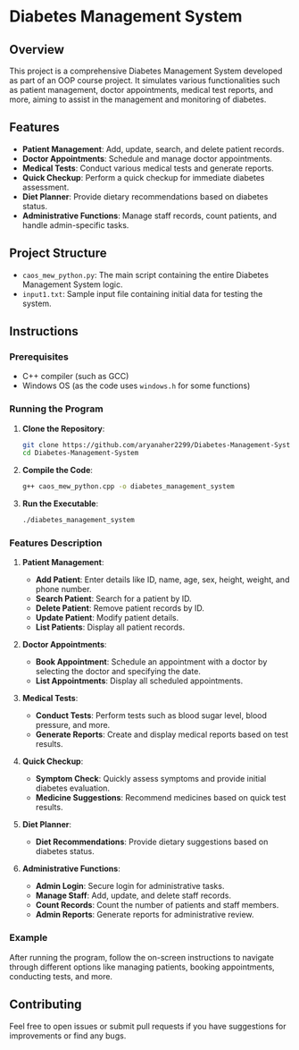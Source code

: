
# Diabetes Management System

## Overview

This project is a comprehensive Diabetes Management System developed as part of an OOP course project. It simulates various functionalities such as patient management, doctor appointments, medical test reports, and more, aiming to assist in the management and monitoring of diabetes.

## Features

- **Patient Management**: Add, update, search, and delete patient records.
- **Doctor Appointments**: Schedule and manage doctor appointments.
- **Medical Tests**: Conduct various medical tests and generate reports.
- **Quick Checkup**: Perform a quick checkup for immediate diabetes assessment.
- **Diet Planner**: Provide dietary recommendations based on diabetes status.
- **Administrative Functions**: Manage staff records, count patients, and handle admin-specific tasks.

## Project Structure

- `caos_mew_python.py`: The main script containing the entire Diabetes Management System logic.
- `input1.txt`: Sample input file containing initial data for testing the system.

## Instructions

### Prerequisites

- C++ compiler (such as GCC)
- Windows OS (as the code uses `windows.h` for some functions)

### Running the Program

1. **Clone the Repository**:
    ```bash
    git clone https://github.com/aryanaher2299/Diabetes-Management-System.git
    cd Diabetes-Management-System
    ```

2. **Compile the Code**:
    ```bash
    g++ caos_mew_python.cpp -o diabetes_management_system
    ```

3. **Run the Executable**:
    ```bash
    ./diabetes_management_system
    ```

### Features Description

1. **Patient Management**:
    - **Add Patient**: Enter details like ID, name, age, sex, height, weight, and phone number.
    - **Search Patient**: Search for a patient by ID.
    - **Delete Patient**: Remove patient records by ID.
    - **Update Patient**: Modify patient details.
    - **List Patients**: Display all patient records.

2. **Doctor Appointments**:
    - **Book Appointment**: Schedule an appointment with a doctor by selecting the doctor and specifying the date.
    - **List Appointments**: Display all scheduled appointments.

3. **Medical Tests**:
    - **Conduct Tests**: Perform tests such as blood sugar level, blood pressure, and more.
    - **Generate Reports**: Create and display medical reports based on test results.

4. **Quick Checkup**:
    - **Symptom Check**: Quickly assess symptoms and provide initial diabetes evaluation.
    - **Medicine Suggestions**: Recommend medicines based on quick test results.

5. **Diet Planner**:
    - **Diet Recommendations**: Provide dietary suggestions based on diabetes status.

6. **Administrative Functions**:
    - **Admin Login**: Secure login for administrative tasks.
    - **Manage Staff**: Add, update, and delete staff records.
    - **Count Records**: Count the number of patients and staff members.
    - **Admin Reports**: Generate reports for administrative review.

### Example

After running the program, follow the on-screen instructions to navigate through different options like managing patients, booking appointments, conducting tests, and more.

## Contributing

Feel free to open issues or submit pull requests if you have suggestions for improvements or find any bugs.
